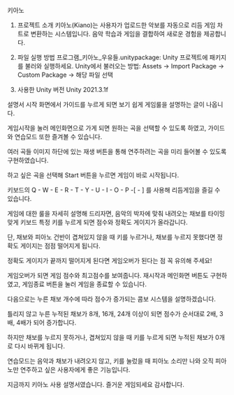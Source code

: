 키아노

1. 프로젝트 소개
키아노(Kiano)는 사용자가 업로드한 악보를 자동으로 리듬 게임 차트로 변환하는 시스템입니다.
음악 학습과 게임을 결합하여 새로운 경험을 제공합니다.

2. 파일 실행 방법
프로그램_키아노_우유들.unitypackage: Unity 프로젝트에 패키지를 불러와 실행하세요.
Unity에서 불러오는 방법: Assets → Import Package → Custom Package → 해당 파일 선택
3. 사용한 Unity 버전
Unity 2021.3.1f

설명서
시작 화면에서 가이드를 누르게 되면 보기 쉽게 게임룰을 설명하는 글이 나옵니다.

게임시작을 눌러 메인화면으로 가게 되면 원하는 곡을 선택할 수 있도록 하였고, 가이드와 연습모드 또한 즐겨볼 수 있습니다.

여러 곡들 이미지 하단에 있는 재생 버튼을 통해 연주하려는 곡을 미리 들어볼 수 있도록 구현하였습니다.

하고 싶은 곡을 선택해 Start 버튼을 누르면 게임이 바로 시작됩니다.

키보드의 Q - W - E - R - T - Y - U - I - O - P -[ - ] 를 사용해 리듬게임을 즐길 수 있습니다.


게임에 대한 룰을 자세히 설명해 드리자면, 음악의 박자에 맞춰 내려오는 채보를 타이밍 맞게 키보드 특정 키를 누르게 되면 점수와 정확도 게이지가 올라갑니다.

단, 채보와 피아노 건반이 겹쳐있지 않을 때 키를 누르거나, 채보를 누르지 못했다면 정확도 게이지는 점점 떨어지게 됩니다.

정확도 게이지가 끝까지 떨어지게 된다면 게임오버가 된다는 점 꼭 유의해 주세요!

게임오버가 되면 게임 점수와 최고점수를 보여줍니다. 재시작과 메인화면 버튼도 구현하였고, 게임종료 버튼을 눌러 게임을 종료할 수 있습니다.


다음으로는 누른 채보 개수에 따라 점수가 증가되는 콤보 시스템을 설명하겠습니다.

틀리지 않고 누른 누적된 채보가 8개, 16개, 24개 이상이 되면 점수가 순서대로 2배, 3배, 4배가 되어 증가합니다.

하지만 채보를 누르지 못하거나, 겹쳐있지 않을 때 키를 누르게 되면 누적된 채보가 0개로 다시 바뀌게 됩니다.


연습모드는 음악과 채보가 내려오지 않고, 키를 눌렀을 때 피아노 소리만 나와 오직 피아노만 연주하고 싶은 사용자에게 좋은 기능입니다.

지금까지 키아노 사용 설명서였습니다. 즐거운 게임되세요 감사합니다.
